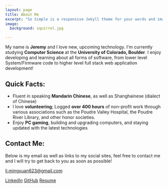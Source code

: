 ```yaml
---
layout: page
title: About Me
excerpt: "So Simple is a responsive Jekyll theme for your words and images."
image:
  background: squirrel.jpg

---
```


My name is **Jeremy** and I love new, upcoming technology. I'm currently studying **Computer Science** at the **University of Colorado, Boulder**. I enjoy developing and learning about all forms of software, from lower level System/Firmware code to higher level full stack web application development! 

## Quick Facts:

* Fluent in speaking **Mandarin Chinese**, as well as Shanghainese (dialect of Chinese)
* I love **volunteering**; Logged **over 400 hours** of non-profit work through various associations such as the Poudre Valley Hospital, the Poudre River Library, and other honor societies.
* Enjoy **PC gaming**, building and upgrading computers, and staying updated with the latest technologies


## Contact Me:

Below is my email as well as links to my social sites, feel free to contact me and I will try to get back to you as soon as possible!

<i class="fa fa-envelope-o fa-fw"></i>li.mingxuan623@gmail.com

<a markdown="0" href="https://www.linkedin.com/in/jeremyli23" class="btn" target="_blank"><i class="fa fa-linkedin fa-fw"></i> LinkedIn</a>
<a markdown="0" href="https://github.com/jeremygarden" class="btn" target="_blank"><i class="fa fa-github fa-fw"></i> GitHub</a>
<a markdown="0" href="" class="btn" target="_blank"><i class="fa fa-edit fa-fw"></i> Resume</a>


[^1]: Example: *domain.com/category-name/post-title*
